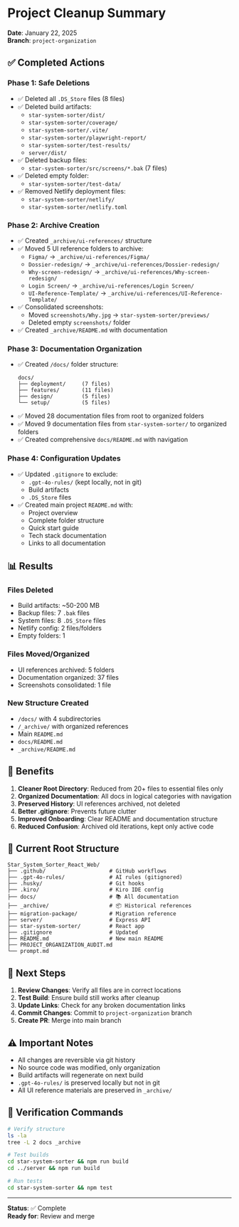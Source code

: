 # Project Cleanup Summary

**Date**: January 22, 2025  
**Branch**: `project-organization`

## ✅ Completed Actions

### Phase 1: Safe Deletions
- ✅ Deleted all `.DS_Store` files (8 files)
- ✅ Deleted build artifacts:
  - `star-system-sorter/dist/`
  - `star-system-sorter/coverage/`
  - `star-system-sorter/.vite/`
  - `star-system-sorter/playwright-report/`
  - `star-system-sorter/test-results/`
  - `server/dist/`
- ✅ Deleted backup files:
  - `star-system-sorter/src/screens/*.bak` (7 files)
- ✅ Deleted empty folder:
  - `star-system-sorter/test-data/`
- ✅ Removed Netlify deployment files:
  - `star-system-sorter/netlify/`
  - `star-system-sorter/netlify.toml`

### Phase 2: Archive Creation
- ✅ Created `_archive/ui-references/` structure
- ✅ Moved 5 UI reference folders to archive:
  - `Figma/` → `_archive/ui-references/Figma/`
  - `Dossier-redesign/` → `_archive/ui-references/Dossier-redesign/`
  - `Why-screen-redesign/` → `_archive/ui-references/Why-screen-redesign/`
  - `Login Screen/` → `_archive/ui-references/Login Screen/`
  - `UI-Reference-Template/` → `_archive/ui-references/UI-Reference-Template/`
- ✅ Consolidated screenshots:
  - Moved `screenshots/Why.jpg` → `star-system-sorter/previews/`
  - Deleted empty `screenshots/` folder
- ✅ Created `_archive/README.md` with documentation

### Phase 3: Documentation Organization
- ✅ Created `/docs/` folder structure:
  ```
  docs/
  ├── deployment/     (7 files)
  ├── features/       (11 files)
  ├── design/         (5 files)
  └── setup/          (5 files)
  ```
- ✅ Moved 28 documentation files from root to organized folders
- ✅ Moved 9 documentation files from `star-system-sorter/` to organized folders
- ✅ Created comprehensive `docs/README.md` with navigation

### Phase 4: Configuration Updates
- ✅ Updated `.gitignore` to exclude:
  - `.gpt-4o-rules/` (kept locally, not in git)
  - Build artifacts
  - `.DS_Store` files
- ✅ Created main project `README.md` with:
  - Project overview
  - Complete folder structure
  - Quick start guide
  - Tech stack documentation
  - Links to all documentation

## 📊 Results

### Files Deleted
- Build artifacts: ~50-200 MB
- Backup files: 7 `.bak` files
- System files: 8 `.DS_Store` files
- Netlify config: 2 files/folders
- Empty folders: 1

### Files Moved/Organized
- UI references archived: 5 folders
- Documentation organized: 37 files
- Screenshots consolidated: 1 file

### New Structure Created
- `/docs/` with 4 subdirectories
- `/_archive/` with organized references
- Main `README.md`
- `docs/README.md`
- `_archive/README.md`

## 🎯 Benefits

1. **Cleaner Root Directory**: Reduced from 20+ files to essential files only
2. **Organized Documentation**: All docs in logical categories with navigation
3. **Preserved History**: UI references archived, not deleted
4. **Better .gitignore**: Prevents future clutter
5. **Improved Onboarding**: Clear README and documentation structure
6. **Reduced Confusion**: Archived old iterations, kept only active code

## 📁 Current Root Structure

```
Star_System_Sorter_React_Web/
├── .github/                    # GitHub workflows
├── .gpt-4o-rules/              # AI rules (gitignored)
├── .husky/                     # Git hooks
├── .kiro/                      # Kiro IDE config
├── docs/                       # 📚 All documentation
├── _archive/                   # 📦 Historical references
├── migration-package/          # Migration reference
├── server/                     # Express API
├── star-system-sorter/         # React app
├── .gitignore                  # Updated
├── README.md                   # New main README
├── PROJECT_ORGANIZATION_AUDIT.md
└── prompt.md
```

## 🔄 Next Steps

1. **Review Changes**: Verify all files are in correct locations
2. **Test Build**: Ensure build still works after cleanup
3. **Update Links**: Check for any broken documentation links
4. **Commit Changes**: Commit to `project-organization` branch
5. **Create PR**: Merge into main branch

## ⚠️ Important Notes

- All changes are reversible via git history
- No source code was modified, only organization
- Build artifacts will regenerate on next build
- `.gpt-4o-rules/` is preserved locally but not in git
- All UI reference materials are preserved in `_archive/`

## 🧪 Verification Commands

```bash
# Verify structure
ls -la
tree -L 2 docs _archive

# Test builds
cd star-system-sorter && npm run build
cd ../server && npm run build

# Run tests
cd star-system-sorter && npm test
```

---

**Status**: ✅ Complete  
**Ready for**: Review and merge
